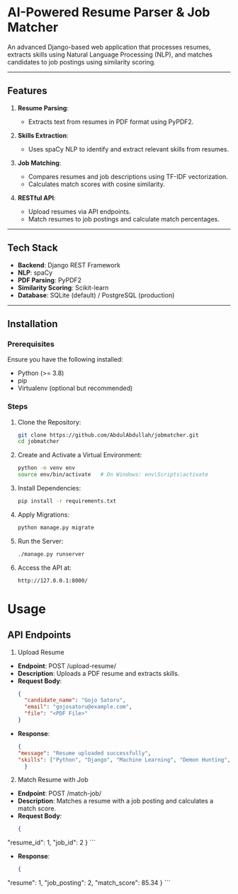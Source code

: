 # AI-Powered Resume Parser & Job Matcher

An advanced Django-based web application that processes resumes, extracts skills using Natural Language Processing (NLP), and matches candidates to job postings using similarity scoring.

---

## Features

1. **Resume Parsing**:
   - Extracts text from resumes in PDF format using PyPDF2.

2. **Skills Extraction**:
   - Uses spaCy NLP to identify and extract relevant skills from resumes.

3. **Job Matching**:
   - Compares resumes and job descriptions using TF-IDF vectorization.
   - Calculates match scores with cosine similarity.

4. **RESTful API**:
   - Upload resumes via API endpoints.
   - Match resumes to job postings and calculate match percentages.

---

## Tech Stack

- **Backend**: Django REST Framework
- **NLP**: spaCy
- **PDF Parsing**: PyPDF2
- **Similarity Scoring**: Scikit-learn
- **Database**: SQLite (default) / PostgreSQL (production)

---

## Installation

### Prerequisites
Ensure you have the following installed:
- Python (>= 3.8)
- pip
- Virtualenv (optional but recommended)

### Steps

1. Clone the Repository:
   ```bash
   git clone https://github.com/AbdulAbdullah/jobmatcher.git
   cd jobmatcher


2. Create and Activate a Virtual Environment:
    ```bash
    python -m venv env
    source env/bin/activate   # On Windows: env\Scripts\activate

3. Install Dependencies:
    ```bash
    pip install -r requirements.txt

4. Apply Migrations:
    ```bash
    python manage.py migrate

5. Run the Server:
    ```bash
    ./manage.py runserver

6. Access the API at:
    ```bash
    http://127.0.0.1:8000/


# Usage
## API Endpoints

1. Upload Resume

- **Endpoint**: POST /upload-resume/
- **Description**: Uploads a PDF resume and extracts skills.
- **Request Body**:
  ```json
  {
    "candidate_name": "Gojo Satoru",
    "email": "gojosatoru@example.com", 
    "file": "<PDF File>"
  }
  ```
- **Response**:
  ```json
  {
  "message": "Resume uploaded successfully",
  "skills": ["Python", "Django", "Machine Learning", "Demon Hunting", "Domain Expansion", "Limitless"]
    }
  ```    

2. Match Resume with Job

-   **Endpoint**: POST /match-job/
-   **Description**: Matches a resume with a job posting and calculates a match score.
-   **Request Body**:
    ```json
    {
  "resume_id": 1,
  "job_id": 2
    }
    ```
-   **Response**:
    ```json
    {
  "resume": 1,
  "job_posting": 2,
  "match_score": 85.34
    }
    ```

